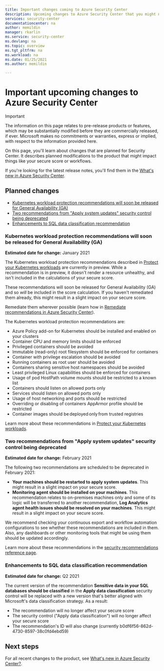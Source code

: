 ```yaml
---
title: Important changes coming to Azure Security Center
description: Upcoming changes to Azure Security Center that you might need to be aware of and for which you might need to plan 
services: security-center
documentationcenter: na
author: memildin
manager: rkarlin
ms.service: security-center
ms.devlang: na
ms.topic: overview
ms.tgt_pltfrm: na
ms.workload: na
ms.date: 01/25/2021
ms.author: memildin

---
```


# Important upcoming changes to Azure Security Center

> [!IMPORTANT]
> The information on this page relates to pre-release products or features, which may be substantially modified before they are commercially released, if ever. Microsoft makes no commitments or warranties, express or implied, with respect to the information provided here.

On this page, you'll learn about changes that are planned for Security Center. It describes planned modifications to the product that might impact things like your secure score or workflows.

If you're looking for the latest release notes, you'll find them in the [What's new in Azure Security Center](release-notes.md).


## Planned changes

- [Kubernetes workload protection recommendations will soon be released for General Availability (GA)](#kubernetes-workload-protection-recommendations-will-soon-be-released-for-general-availability-ga)
- [Two recommendations from "Apply system updates" security control being deprecated](#two-recommendations-from-apply-system-updates-security-control-being-deprecated)
- [Enhancements to SQL data classification recommendation](#enhancements-to-sql-data-classification-recommendation)


### Kubernetes workload protection recommendations will soon be released for General Availability (GA)

**Estimated date for change:** January 2021

The Kubernetes workload protection recommendations described in [Protect your Kubernetes workloads](kubernetes-workload-protections.md) are currently in preview. While a recommendation is in preview, it doesn't render a resource unhealthy, and isn't included in the calculations of your secure score.

These recommendations will soon be released for General Availability (GA) and so *will* be included in the score calculation. If you haven't remediated them already, this might result in a slight impact on your secure score.

Remediate them wherever possible (learn how in [Remediate recommendations in Azure Security Center](security-center-remediate-recommendations.md)).

The Kubernetes workload protection recommendations are:

- Azure Policy add-on for Kubernetes should be installed and enabled on your clusters
- Container CPU and memory limits should be enforced
- Privileged containers should be avoided
- Immutable (read-only) root filesystem should be enforced for containers
- Container with privilege escalation should be avoided
- Running containers as root user should be avoided
- Containers sharing sensitive host namespaces should be avoided
- Least privileged Linux capabilities should be enforced for containers
- Usage of pod HostPath volume mounts should be restricted to a known list
- Containers should listen on allowed ports only
- Services should listen on allowed ports only
- Usage of host networking and ports should be restricted
- Overriding or disabling of containers AppArmor profile should be restricted
- Container images should be deployed only from trusted registries             

Learn more about these recommendations in [Protect your Kubernetes workloads](kubernetes-workload-protections.md).

### Two recommendations from "Apply system updates" security control being deprecated 

**Estimated date for change:** February 2021

The following two recommendations are scheduled to be deprecated in February 2021:

- **Your machines should be restarted to apply system updates**. This might result in a slight impact on your secure score.
- **Monitoring agent should be installed on your machines**. This recommendation relates to on-premises machines only and some of its logic will be transferred to another recommendation, **Log Analytics agent health issues should be resolved on your machines**. This might result in a slight impact on your secure score.

We recommend checking your continuous export and workflow automation configurations to see whether these recommendations are included in them. Also, any dashboards or other monitoring tools that might be using them should be updated accordingly.

Learn more about these recommendations in the [security recommendations reference page](recommendations-reference.md).


### Enhancements to SQL data classification recommendation

**Estimated date for change:** Q2 2021

The current version of the recommendation **Sensitive data in your SQL databases should be classified** in the **Apply data classification** security control will be replaced with a new version that's better aligned with Microsoft's data classification strategy. As a result:

- The recommendation will no longer affect your secure score
- The security control ("Apply data classification") will no longer affect your secure score
- The recommendation's ID will also change (currently b0df6f56-862d-4730-8597-38c0fd4ebd59)



## Next steps

For all recent changes to the product, see [What's new in Azure Security Center?](release-notes.md).
